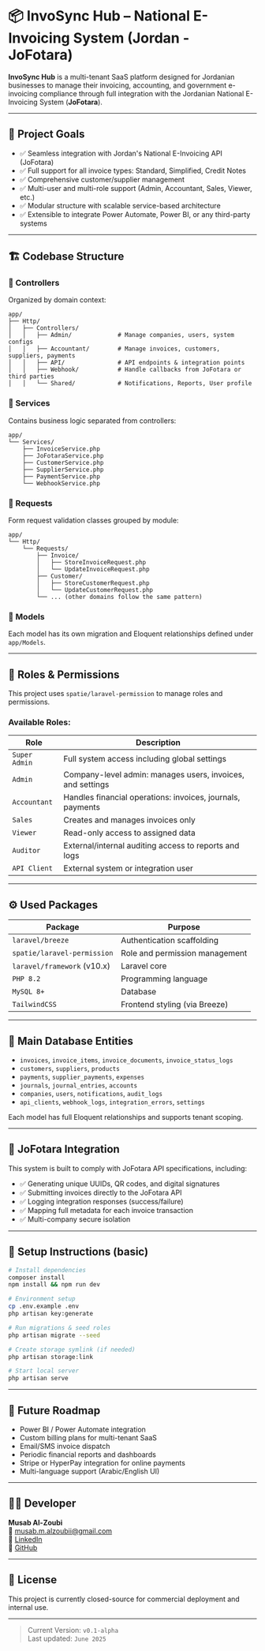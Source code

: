 # 📦 InvoSync Hub – National E-Invoicing System (Jordan - JoFotara)

**InvoSync Hub** is a multi-tenant SaaS platform designed for Jordanian businesses to manage their invoicing, accounting, and government e-invoicing compliance through full integration with the Jordanian National E-Invoicing System (**JoFotara**).

---

## 🎯 Project Goals

- ✅ Seamless integration with Jordan's National E-Invoicing API (JoFotara)
- ✅ Full support for all invoice types: Standard, Simplified, Credit Notes
- ✅ Comprehensive customer/supplier management
- ✅ Multi-user and multi-role support (Admin, Accountant, Sales, Viewer, etc.)
- ✅ Modular structure with scalable service-based architecture
- ✅ Extensible to integrate Power Automate, Power BI, or any third-party systems

---

## 🏗️ Codebase Structure

### 📁 Controllers
Organized by domain context:

```
app/
├── Http/
│   ├── Controllers/
│   │   ├── Admin/             # Manage companies, users, system configs
│   │   ├── Accountant/        # Manage invoices, customers, suppliers, payments
│   │   ├── API/               # API endpoints & integration points
│   │   ├── Webhook/           # Handle callbacks from JoFotara or third parties
│   │   └── Shared/            # Notifications, Reports, User profile
```

### 📁 Services
Contains business logic separated from controllers:

```
app/
└── Services/
    ├── InvoiceService.php
    ├── JoFotaraService.php
    ├── CustomerService.php
    ├── SupplierService.php
    ├── PaymentService.php
    └── WebhookService.php
```

### 📁 Requests
Form request validation classes grouped by module:

```
app/
└── Http/
    └── Requests/
        ├── Invoice/
        │   ├── StoreInvoiceRequest.php
        │   └── UpdateInvoiceRequest.php
        ├── Customer/
        │   ├── StoreCustomerRequest.php
        │   └── UpdateCustomerRequest.php
        └── ... (other domains follow the same pattern)
```

### 📁 Models
Each model has its own migration and Eloquent relationships defined under `app/Models`.

---

## 🔐 Roles & Permissions

This project uses `spatie/laravel-permission` to manage roles and permissions.

### Available Roles:

| Role         | Description                                                  |
|--------------|--------------------------------------------------------------|
| `Super Admin`| Full system access including global settings                 |
| `Admin`      | Company-level admin: manages users, invoices, and settings   |
| `Accountant` | Handles financial operations: invoices, journals, payments   |
| `Sales`      | Creates and manages invoices only                            |
| `Viewer`     | Read-only access to assigned data                            |
| `Auditor`    | External/internal auditing access to reports and logs        |
| `API Client` | External system or integration user                          |

---

## ⚙️ Used Packages

| Package                             | Purpose                                 |
|-------------------------------------|-----------------------------------------|
| `laravel/breeze`                    | Authentication scaffolding              |
| `spatie/laravel-permission`         | Role and permission management          |
| `laravel/framework` (v10.x)         | Laravel core                            |
| `PHP 8.2`                           | Programming language                    |
| `MySQL 8+`                          | Database                                |
| `TailwindCSS`                       | Frontend styling (via Breeze)           |

---

## 🧾 Main Database Entities

- `invoices`, `invoice_items`, `invoice_documents`, `invoice_status_logs`
- `customers`, `suppliers`, `products`
- `payments`, `supplier_payments`, `expenses`
- `journals`, `journal_entries`, `accounts`
- `companies`, `users`, `notifications`, `audit_logs`
- `api_clients`, `webhook_logs`, `integration_errors`, `settings`

Each model has full Eloquent relationships and supports tenant scoping.

---

## 🧩 JoFotara Integration

This system is built to comply with JoFotara API specifications, including:

- ✅ Generating unique UUIDs, QR codes, and digital signatures
- ✅ Submitting invoices directly to the JoFotara API
- ✅ Logging integration responses (success/failure)
- ✅ Mapping full metadata for each invoice transaction
- ✅ Multi-company secure isolation

---

## 🧰 Setup Instructions (basic)

```bash
# Install dependencies
composer install
npm install && npm run dev

# Environment setup
cp .env.example .env
php artisan key:generate

# Run migrations & seed roles
php artisan migrate --seed

# Create storage symlink (if needed)
php artisan storage:link

# Start local server
php artisan serve
```

---

## 🧠 Future Roadmap

- Power BI / Power Automate integration
- Custom billing plans for multi-tenant SaaS
- Email/SMS invoice dispatch
- Periodic financial reports and dashboards
- Stripe or HyperPay integration for online payments
- Multi-language support (Arabic/English UI)

---

## 👨‍💻 Developer

**Musab Al-Zoubi**  
📧 musab.m.alzoubii@gmail.com  
🔗 [LinkedIn](https://www.linkedin.com/in/musab-al-zoubi)  
🔗 [GitHub](https://github.com/MusabAlzo3bi)

---

## 📄 License

This project is currently closed-source for commercial deployment and internal use.

---

> Current Version: `v0.1-alpha`  
> Last updated: `June 2025`

